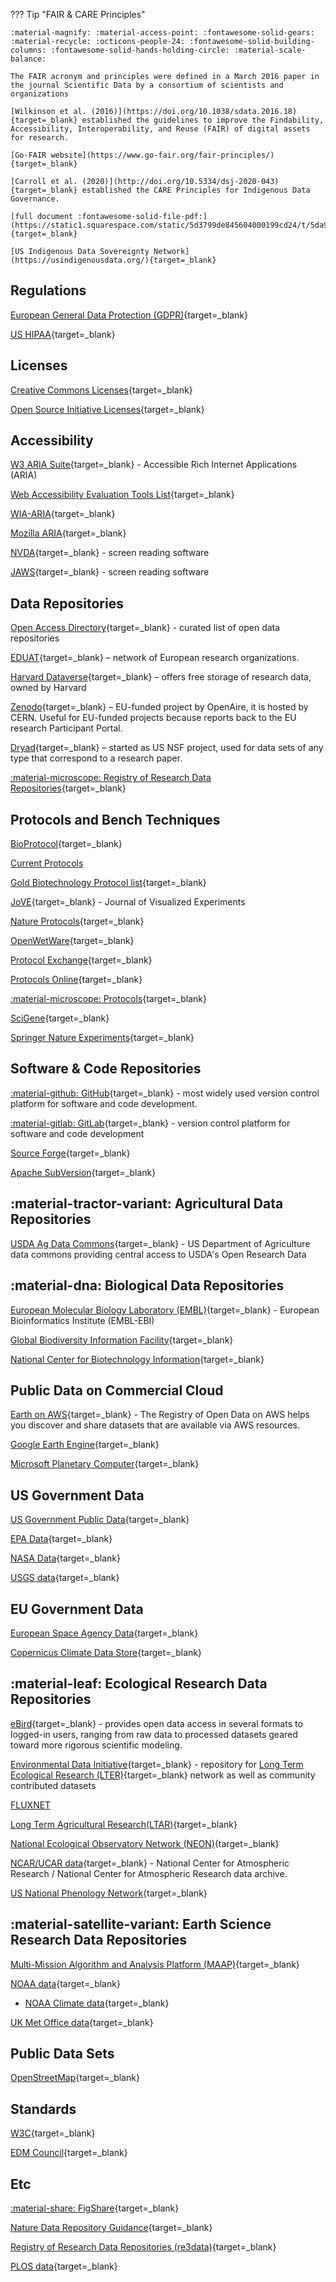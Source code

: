 ??? Tip "FAIR & CARE Principles"

    :material-magnify: :material-access-point: :fontawesome-solid-gears: :material-recycle: :octicons-people-24: :fontawesome-solid-building-columns: :fontawesome-solid-hands-holding-circle: :material-scale-balance:

    The FAIR acronym and principles were defined in a March 2016 paper in the journal Scientific Data by a consortium of scientists and organizations

    [Wilkinson et al. (2016)](https://doi.org/10.1038/sdata.2016.18){target=_blank} established the guidelines to improve the Findability, Accessibility, Interoperability, and Reuse (FAIR) of digital assets for research. 

    [Go-FAIR website](https://www.go-fair.org/fair-principles/){target=_blank}

    [Carroll et al. (2020)](http://doi.org/10.5334/dsj-2020-043){target=_blank} established the CARE Principles for Indigenous Data Governance. 

    [full document :fontawesome-solid-file-pdf:](https://static1.squarespace.com/static/5d3799de845604000199cd24/t/5da9f4479ecab221ce848fb2/1571419335217/CARE+Principles_One+Pagers+FINAL_Oct_17_2019.pdf){target=_blank}
    
    [US Indigenous Data Sovereignty Network](https://usindigenousdata.org/){target=_blank}

## Regulations

[European General Data Protection (GDPR)](https://gdpr-info.eu/){target=_blank}

[US HIPAA](https://www.hhs.gov/hipaa/for-professionals/privacy/laws-regulations/index.html){target=_blank}

## Licenses

[Creative Commons Licenses](https://creativecommons.org/licenses/){target=_blank}

[Open Source Initiative Licenses](https://opensource.org/licenses){target=_blank}

## Accessibility

[W3 ARIA Suite](https://w3c.github.io/aria/){target=_blank} - Accessible Rich Internet Applications (ARIA)

[Web Accessibility Evaluation Tools List](https://www.w3.org/WAI/ER/tools/){target=_blank}

[WIA-ARIA](https://www.w3.org/WAI/standards-guidelines/aria/){target=_blank}

[Mozilla ARIA](https://developer.mozilla.org/en-US/docs/Web/Accessibility/ARIA){target=_blank}

[NVDA](https://www.nvaccess.org/download/){target=_blank} - screen reading software

[JAWS](https://support.freedomscientific.com/Downloads/JAWS){target=_blank} - screen reading software

## Data Repositories

[Open Access Directory](http://oad.simmons.edu/oadwiki/Data_repositories){target=_blank} - curated list of open data repositories

[EDUAT](https://www.eudat.eu/){target=_blank} – network of European research organizations.

[Harvard Dataverse](https://dataverse.harvard.edu/){target=_blank} – offers free storage of research data, owned by Harvard

[Zenodo](https://zenodo.org/){target=_blank} – EU-funded project by OpenAire, it is hosted by CERN. Useful for EU-funded projects because reports back to the EU research Participant Portal.

[Dryad](https://datadryad.org){target=_blank} – started as US NSF project, used for data sets of any type that correspond to a research paper. 

[:material-microscope: Registry of Research Data Repositories](https://www.re3data.org/){target=_blank}

## Protocols and Bench Techniques

[BioProtocol](https://bio-protocol.org/Default.aspx){target=_blank}

[Current Protocols](https://currentprotocols.onlinelibrary.wiley.com/)

[Gold Biotechnology Protocol list](https://www.goldbio.com/search?q=&type=documentation&documentation_type=protocol){target=_blank}

[JoVE](https://www.jove.com/){target=_blank} - Journal of Visualized Experiments

[Nature Protocols](https://www.nature.com/nprot/){target=_blank}

[OpenWetWare](https://openwetware.org/wiki/Main_Page){target=_blank}

[Protocol Exchange](https://protocolexchange.researchsquare.com/){target=_blank}

[Protocols Online](http://www.protocol-online.org/prot/){target=_blank}

[:material-microscope: Protocols](https://www.protocols.io/){target=_blank}

[SciGene](http://scigine.com/blog/){target=_blank}

[Springer Nature Experiments](https://experiments.springernature.com/){target=_blank}

## Software & Code Repositories

[:material-github: GitHub](https://github.com){target=_blank} - most widely used version control platform for software and code development.

[:material-gitlab: GitLab](https://github.com){target=_blank} - version control platform for software and code development

[Source Forge](https://sourceforge.net/){target=_blank}

[Apache SubVersion](https://subversion.apache.org/){target=_blank}

## :material-tractor-variant: Agricultural Data Repositories

[USDA Ag Data Commons](https://data.nal.usda.gov/){target=_blank} - US Department of Agriculture data commons providing central access to USDA's Open Research Data

## :material-dna: Biological Data Repositories

[European Molecular Biology Laboratory (EMBL)](https://www.ebi.ac.uk/){target=_blank} - European Bioinformatics Institute (EMBL-EBI) 

[Global Biodiversity Information Facility](https://www.gbif.org/){target=_blank}

[National Center for Biotechnology Information](https://www.ncbi.nlm.nih.gov/){target=_blank}

## Public Data on Commercial Cloud

[Earth on AWS](https://aws.amazon.com/earth/){target=_blank} - The Registry of Open Data on AWS helps you discover and share datasets that are available via AWS resources. 

[Google Earth Engine](https://earthengine.google.com/noncommercial/){target=_blank}

[Microsoft Planetary Computer](https://planetarycomputer.microsoft.com/){target=_blank}

## US Government Data 

[US Government Public Data](https://data.gov/){target=_blank}

[EPA Data](https://www.epa.gov/data){target=_blank}

[NASA Data](https://data.nasa.gov/){target=_blank}

[USGS data](https://data.usgs.gov/datacatalog/){target=_blank}

## EU Government Data

[European Space Agency Data](https://earth.esa.int/eogateway){target=_blank}

[Copernicus Climate Data Store](https://cds.climate.copernicus.eu/#!/home){target=_blank}

## :material-leaf: Ecological Research Data Repositories

[eBird](https://science.ebird.org/en/use-ebird-data/download-ebird-data-products){target=_blank} - provides open data access in several formats to logged-in users, ranging from raw data to processed datasets geared toward more rigorous scientific modeling.

[Environmental Data Initiative](https://environmentaldatainitiative.org/){target=_blank} - repository for [Long Term Ecological Research (LTER)](https://lternet.edu/using-lter-data/){target=_blank} network as well as community contributed datasets

[FLUXNET](https://fluxnet.org/)

[Long Term Agricultural Research(LTAR)](https://data.nal.usda.gov/long-term-agroecosystem-research){target=_blank} 

[National Ecological Observatory Network (NEON)](https://data.neonscience.org/){target=_blank} 

[NCAR/UCAR data](https://rda.ucar.edu/){target=_blank} - National Center for Atmospheric Research / National Center for Atmospheric Research data archive.

[US National Phenology Network](https://www.usanpn.org/data){target=_blank}

## :material-satellite-variant: Earth Science Research Data Repositories

[Multi-Mission Algorithm and Analysis Platform (MAAP)](https://www.earthdata.nasa.gov/esds/maap){target=_blank}

[NOAA data](https://data.noaa.gov/datasetsearch/){target=_blank}

- [NOAA Climate data](https://www.ncdc.noaa.gov/cdo-web/){target=_blank}

[UK Met Office data](https://www.metoffice.gov.uk/research/climate/maps-and-data/data/index){target=_blank}

## Public Data Sets

[OpenStreetMap](https://www.openstreetmap.org/){target=_blank}

## Standards

[W3C](https://www.w3.org/){target=_blank}

[EDM Council](https://edmcouncil.org/){target=_blank}

## Etc

[:material-share: FigShare](https://figshare.com/){target=_blank}

[Nature Data Repository Guidance](https://www.nature.com/sdata/policies/repositories){target=_blank}

[Registry of Research Data Repositories (re3data)](https://www.re3data.org/){target=_blank}

[PLOS data](https://plos.org/open-science/open-data/){target=_blank}
